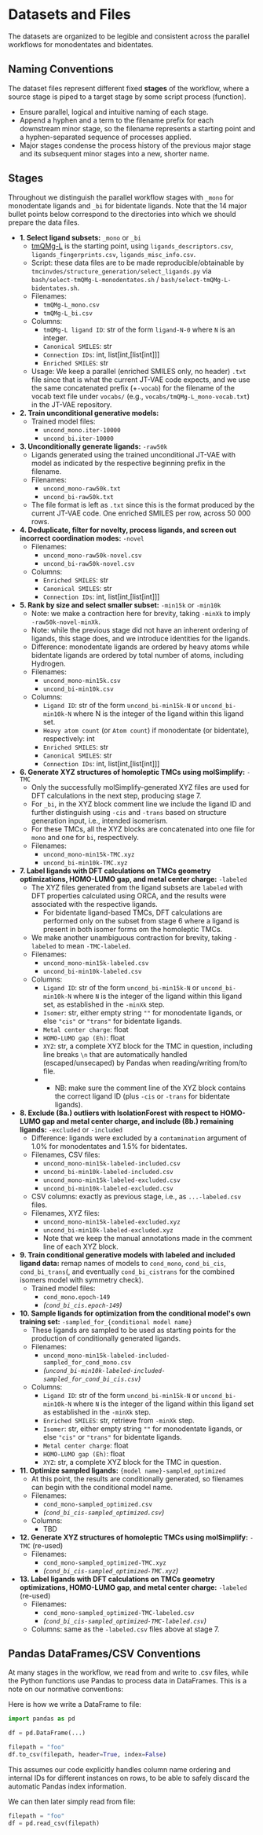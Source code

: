 # Datasets and Files

The datasets are organized to be legible and consistent across the parallel workflows for monodentates and bidentates.


## Naming Conventions

The dataset files represent different fixed **stages** of the workflow, where a source stage is piped to a target stage by some script process (function).

 - Ensure parallel, logical and intuitive naming of each stage.
 - Append a hyphen and a term to the filename prefix for each downstream minor stage, so the filename represents a starting point and a hyphen-separated sequence of processes applied.
 - Major stages condense the process history of the previous major stage and its subsequent minor stages into a new, shorter name.


## Stages

Throughout we distinguish the parallel workflow stages with `_mono` for monodentate ligands and `_bi` for bidentate ligands.
Note that the 14 major bullet points below correspond to the directories into which we should prepare the data files.

 - **1. Select ligand subsets:** `_mono` or `_bi`
   - [tmQMg-L](https://github.com/hkneiding/tmQMg-L) is the starting point, using `ligands_descriptors.csv`,  `ligands_fingerprints.csv`, `ligands_misc_info.csv`.
   - Script: these data files are to be made reproducible/obtainable by `tmcinvdes/structure_generation/select_ligands.py` via `bash/select-tmQMg-L-monodentates.sh` / `bash/select-tmQMg-L-bidentates.sh`.
   - Filenames:
      - `tmQMg-L_mono.csv`
      - `tmQMg-L_bi.csv`
   - Columns:
       - `tmQMg-L ligand ID`: str of the form `ligand-N-0` where `N` is an integer.
       - `Canonical SMILES`: str
       - `Connection IDs`: int, list[int,[list[int]]]
       - `Enriched SMILES`: str
   - Usage: We keep a parallel (enriched SMILES only, no header) `.txt` file since that is what the current JT-VAE code expects, and we use the same concatenated prefix (+`-vocab`) for the filename of the vocab text file under `vocabs/` (e.g., `vocabs/tmQMg-L_mono-vocab.txt`) in the JT-VAE repository.
 - **2. Train unconditional generative models:** 
     - Trained model files:
         - `uncond_mono.iter-10000` 
         - `uncond_bi.iter-10000` 
 - **3. Unconditionally generate ligands:** `-raw50k`
     - Ligands generated using the trained unconditional JT-VAE with model as indicated by the respective beginning prefix in the filename.
     - Filenames:
         - `uncond_mono-raw50k.txt`
         - `uncond_bi-raw50k.txt`
     - The file format is left as `.txt` since this is the format produced by the current JT-VAE code. One enriched SMILES per row, across 50 000 rows.
 - **4. Deduplicate, filter for novelty, process ligands, and screen out incorrect coordination modes:** `-novel`
     - Filenames:
         - `uncond_mono-raw50k-novel.csv`
         - `uncond_bi-raw50k-novel.csv`
     - Columns:
         - `Enriched SMILES`: str
         - `Canonical SMILES`: str
         - `Connection IDs`: int, list[int,[list[int]]]
 - **5. Rank by size and select smaller subset:** `-min15k` or `-min10k`
     - Note: we make a contraction here for brevity, taking `-minXk` to imply `-raw50k-novel-minXk`.
     - Note: while the previous stage did not have an inherent ordering of ligands, this stage does, and we introduce identities for the ligands.
     - Difference: monodentate ligands are ordered by heavy atoms while bidentate ligands are ordered by total number of atoms, including Hydrogen.
     - Filenames:
         - `uncond_mono-min15k.csv`
         - `uncond_bi-min10k.csv`
     - Columns:
         - `Ligand ID`: str of the form `uncond_bi-min15k-N` or `uncond_bi-min10k-N` where N is the integer of the ligand within this ligand set.
         - `Heavy atom count` (or `Atom count`) if monodentate (or bidentate), respectively: int
         - `Enriched SMILES`: str
         - `Canonical SMILES`: str
         - `Connection IDs`: int, list[int,[list[int]]]
 - **6. Generate XYZ structures of homoleptic TMCs using molSimplify:** `-TMC`
     - Only the successfully molSimplify-generated XYZ files are used for DFT calculations in the next step, producing stage 7.
     - For `_bi`, in the XYZ block comment line we include the ligand ID and further distinguish using `-cis` and `-trans` based on structure generation input, i.e., intended isomerism.
     - For these TMCs, all the XYZ blocks are concatenated into one file for `mono` and one for `bi`, respectively.
     - Filenames:
         - `uncond_mono-min15k-TMC.xyz`
         - `uncond_bi-min10k-TMC.xyz`
 - **7. Label ligands with DFT calculations on TMCs geometry optimizations, HOMO-LUMO gap, and metal center charge:** `-labeled`
     - The XYZ files generated from the ligand subsets are `labeled` with DFT properties calculated using ORCA, and the results were associated with the respective ligands.
         - For bidentate ligand-based TMCs, DFT calculations are performed only on the subset from stage 6 where a ligand is present in both isomer forms om the homoleptic TMCs. 
     - We make another unambiguous contraction for brevity, taking `-labeled` to mean `-TMC-labeled`.
     - Filenames:
         - `uncond_mono-min15k-labeled.csv`
         - `uncond_bi-min10k-labeled.csv`
     - Columns:
         - `Ligand ID`: str of the form `uncond_bi-min15k-N` or `uncond_bi-min10k-N` where `N` is the integer of the ligand within this ligand set, as established in the `-minXk` step.
         - `Isomer`: str, either empty string `""` for monodentate ligands, or else `"cis"` or `"trans"` for bidentate ligands.
         - `Metal center charge`: float
         - `HOMO-LUMO gap (Eh)`: float
         - `XYZ`: str, a complete XYZ block for the TMC in question, including line breaks `\n` that are automatically handled (escaped/unsecaped) by Pandas when reading/writing from/to file.
         -    - NB: make sure the comment line of the XYZ block contains the correct ligand ID (plus `-cis` or `-trans` for bidentate ligands).
 - **8. Exclude (8a.) outliers with IsolationForest with respect to HOMO-LUMO gap and metal center charge, and include (8b.) remaining ligands:** `-excluded` or `-included`
     - Difference: ligands were excluded by a `contamination` argument of 1.0% for monodentates and 1.5% for bidentates.
     - Filenames, CSV files:
         - `uncond_mono-min15k-labeled-included.csv`
         - `uncond_bi-min10k-labeled-included.csv`
         - `uncond_mono-min15k-labeled-excluded.csv`
         - `uncond_bi-min10k-labeled-excluded.csv`
     - CSV columns: exactly as previous stage, i.e., as `...-labeled.csv` files.
     - Filenames, XYZ files: 
         - `uncond_mono-min15k-labeled-excluded.xyz`
         - `uncond_bi-min10k-labeled-excluded.xyz`
         - Note that we keep the manual annotations made in the comment line of each XYZ block.
 - **9. Train conditional generative models with labeled and included ligand data:** remap names of models to `cond_mono`, `cond_bi_cis`, `cond_bi_trans`(, and eventually `cond_bi_cistrans` for the combined isomers model with symmetry check).
     - Trained model files:
         - `cond_mono.epoch-149`
         - *(`cond_bi_cis.epoch-149`)*
 - **10. Sample ligands for optimization from the conditional model's own training set:** `-sampled_for_{conditional model name}`
     - These ligands are sampled to be used as starting points for the production of conditionally generated ligands.
     - Filenames:
         - `uncond_mono-min15k-labeled-included-sampled_for_cond_mono.csv`
         - *(`uncond_bi-min10k-labeled-included-sampled_for_cond_bi_cis.csv`)*
     - Columns:
         - `Ligand ID`: str of the form `uncond_bi-min15k-N` or `uncond_bi-min10k-N` where `N` is the integer of the ligand within this ligand set as established in the `-minXk` step.
         - `Enriched SMILES`: str, retrieve from `-minXk` step.
         - `Isomer`: str, either empty string `""` for monodentate ligands, or else `"cis"` or `"trans"` for bidentate ligands.
         - `Metal center charge`: float
         - `HOMO-LUMO gap (Eh)`: float
         - `XYZ`: str, a complete XYZ block for the TMC in question.
 - **11. Optimize sampled ligands:** `{model name}-sampled_optimized`
     - At this point, the results are conditionally generated, so filenames can begin with the conditional model name.
     - Filenames:
         - `cond_mono-sampled_optimized.csv`
         - *(`cond_bi_cis-sampled_optimized.csv`)*
     - Columns:
         - TBD
 - **12. Generate XYZ structures of homoleptic TMCs using molSimplify:** `-TMC` (re-used)
     - Filenames:
         - `cond_mono-sampled_optimized-TMC.xyz`
         - *(`cond_bi_cis-sampled_optimized-TMC.xyz`)*
 - **13. Label ligands with DFT calculations on TMCs geometry optimizations, HOMO-LUMO gap, and metal center charge:** `-labeled` (re-used)
     - Filenames:
         - `cond_mono-sampled_optimized-TMC-labeled.csv`
         - *(`cond_bi_cis-sampled_optimized-TMC-labeled.csv`)*
    - Columns: same as the `-labeled.csv` files above at stage 7.


## Pandas DataFrames/CSV Conventions

At many stages in the workflow, we read from and write to .csv files, while the Python functions use Pandas to process data in DataFrames. This is a note on our normative conventions:

Here is how we write a DataFrame to file:

```Python
import pandas as pd

df = pd.DataFrame(...) 

filepath = "foo"
df.to_csv(filepath, header=True, index=False)
```
This assumes our code explicitly handles column name ordering and internal IDs for different instances on rows, to be able to safely discard the automatic Pandas index information.

We can then later simply read from file:
```Python
filepath = "foo"
df = pd.read_csv(filepath)
```
